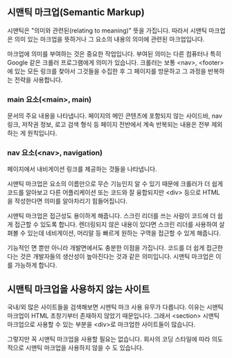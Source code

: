 ## 시맨틱 마크업(Semantic Markup)

시맨틱은 "의미와 관련된(relating to meaning)" 뜻을 가집니다. 따라서 시맨틱 마크업은 의미 있는 마크업을 뜻하거나 그 요소의 내용의 의미에 관련된 마크업입니다.

마크업에 의미를 부여하는 것은 중요한 작업입니다. 부여된 의미는 다른 컴퓨터나 특히 Google 같은 크롤러 프로그램에게 의미가 있습니다. 크롤러는 보통 \<nav>, \<footer> 에 있는 모든 링크를 찾아서 그것들을 수집한 후 그 페이지를 방문하고 그 과정을 반복하는 전략을 사용합니다.

### main 요소(\<main>, main)

문서의 주요 내용을 나타냅니다. 페이지의 메인 콘텐츠에 포함되지 않는 사이드바, nav 링크, 저작권 정보, 로고 검색 형식 등 페이지 전반에서 계속 반복되는 내용은 전부 제외하는 게 원칙입니다. 

### nav 요소(\<nav>, navigation)

페이지에서 내비게이션 링크를 제공하는 것들을 나타냅니다. 

시맨틱 마크업은 요소의 이름만으로 무슨 기능인지 알 수 있기 때문에 크롤러가 더 쉽게 코드를 알아보고 다른 어플리케이션 또는 코드와 잘 융합되지만 \<div> 등으로 HTML을 작성한다면 의미를 알아차리기 힘들어집니다.

시맨틱 마크업은 접근성도 용이하게 해줍니다. 스크린 리더를 쓰는 사람이 코드에 더 쉽게 접근할 수 있도록 합니다. 렌더링되지 않은 내용이 있다면 스크린 리더를 사용하여 살펴볼 수 있는데 네비게이션, 머리말 등 빠르게 원하는 구역을 접근할 수 있게 해줍니다.

기능적인 면 뿐만 아니라 개발면에서도 충분한 이점을 가집니다. 코드를 더 쉽게 접근한다는 것은 개발자들의 생산성이 높아진다는 것과 같은 의미입니다. 시맨틱 마크업은 이를 가능하게 합니다.

## 시맨틱 마크업을 사용하지 않는 사이트

국내/외 많은 사이트들을 검색해보면 시맨틱 마크 사용 유무가 다릅니다. 이유는 시맨틱 마크업이 HTML 초창기부터 존재하지 않았기 때문입니다. 그래서 \<section> 시맨틱 마크업으로 사용할 수 있는 부분을 \<div>로 마크업한 사이트들이 많습니다.

그렇지만 꼭 시맨틱 마크업을 사용할 필요는 없습니다. 회사의 코딩 스타일에 따라 의도적으로 시맨틱 마크업을 사용하지 않을 수 도 있습니다.
